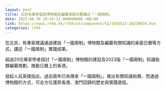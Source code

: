 ```yaml
---
layout: post
title: 北京有專家倡設博物館及編纂桌面日曆講述「一國兩制」
date: 2022-06-30 19:43:21.000000000 +08:00
link: https://news.rthk.hk/rthk/ch/component/k2/1655513-20220630.htm
categories: rthk
---
```


在北京，有專家建議通過建設「一國兩制」博物館及編纂有關知識的桌面日曆等方式，講述「一國兩制」實踐成果。 

超過20位專家學者探討「一國兩制」博物館的建設及2023版「一國兩制」知識枱曆編纂規劃，推動日曆上的香港。 

發起人呂英傑指出，過去兩年已為傳承「一國兩制」，推出有關知識枱曆，而通過博物館的方式，可全方位還原香港、澳門回歸的歷史與實踐進程。
